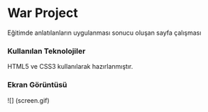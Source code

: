<h1>War Project  </h1>
Eğitimde anlatılanların uygulanması sonucu oluşan sayfa çalışması

<h3>Kullanılan Teknolojiler</h3>
HTML5 ve CSS3 kullanılarak hazırlanmıştır.

<h3>Ekran Görüntüsü</h3>
![] (screen.gif)
